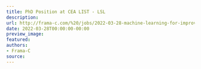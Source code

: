 ```yaml
---
title: PhD Position at CEA LIST - LSL
description:
url: http://frama-c.com/%20/jobs/2022-03-28-machine-learning-for-improving-formal-verification-of-code.html - [404 Not Found]%20
date: 2022-03-28T00:00:00-00:00
preview_image:
featured:
authors:
- Frama-C
source:
---
```



